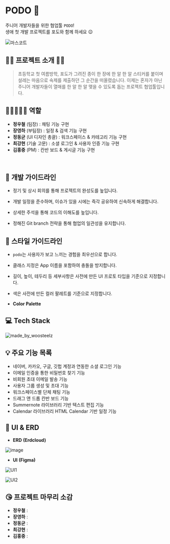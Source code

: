 # PODO 🍇 
주니어 개발자들을 위한 협업툴 `PODO`!  
생애 첫 개발 프로젝트를 포도와 함께 하세요 😉



![마스코트](README.assets/마스코트-1637077278149.png)  

## 🙋‍♂️ 프로젝트 소개 🙋‍♀️

>초등학교 첫 여름방학, 포도가 그려진 종이 한 장에 한 알 한 알 스티커를 붙이며 설레는 마음으로 숙제를 제출하던 그 순간을 떠올렸습니다.
>이제는 혼자가 아닌 주니어 개발자들이 열매를 한 알 한 알 맺을 수 있도록 돕는 프로젝트 협업툴입니다.  


## 👨🏻‍🤝‍👨🏻 역할

- **정우철** (팀장)  : 채팅 기능 구현
- **장영하** (부팀장)  : 일정 & 검색 기능 구현
- **정동균** (UI 디자인 총괄)  : 워크스페이스 & 카테고리 기능 구현
- **최강현** (기술 고문) : 소셜 로그인 & 사용자 인증 기능 구현
- **김홍중** (PM) : 칸반 보드 & 게시글 기능 구현  

</br>

## 📌 개발 가이드라인

- 정기 및 상시 회의를 통해 프로젝트의 완성도를 높입니다.
- 개발 일정을 준수하며, 이슈가 있을 시에는 즉각 공유하여 신속하게 해결합니다.

- 상세한 주석을 통해 코드의 이해도를 높입니다.
- 정해진 Git branch 전략을 통해 협업의 일관성을 유지합니다.  



## 🎨 스타일 가이드라인

- `podo`는 사용자가 보고 느끼는 경험을 최우선으로 합니다.

- 클래스 지정은 App 이름을 포함하여 충돌을 방지합니다.

- 길이, 높이, 테두리 등 세부사항은 사전에 만든 UI 프로토 타입을 기준으로 지정합니다.

- 색은 사전에 만든 컬러 팔레트를 기준으로 지정합니다.

- **Color Palette**





## 💻 Tech Stack

![made_by_woosteelz](README.assets/made_by_woosteelz.jpg)  



## 💡 주요 기능 목록

- 네이버, 카카오, 구글, 깃헙 계정과 연동한 소셜 로그인 기능
- 이메일 인증을 통한 비밀번호 찾기 기능
- 비회원 초대 이메일 발송 기능
- 사용자 그룹 생성 및 초대 기능
- 워크스페이스별 단체 채팅 기능
- 드래그 앤 드롭 칸반 보드 기능
- Summernote 라이브러리 기반 텍스트 편집 기능
- Calendar 라이브러리 HTML Calendar 기반 일정 기능  



## 📐 UI & ERD

- **ERD** **(Erdcloud)**

![image](https://user-images.githubusercontent.com/87457128/141805782-3eae09db-0d80-4f25-a322-28ed8de3ff3b.png)  



- **UI** **(Figma)**

![UI1](README.assets/UI1.png)

![UI2](README.assets/UI2.png)  



## 😘 프로젝트 마무리 소감

- **정우철** : 
- **장영하** :
- **정동균** :
- **최강현** :
- **김홍중** :
